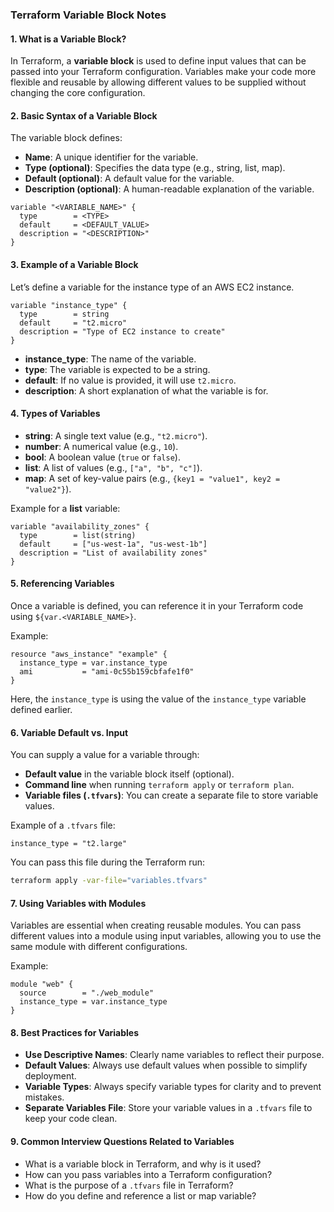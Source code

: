 ### Terraform Variable Block Notes

#### 1. **What is a Variable Block?**
In Terraform, a **variable block** is used to define input values that can be passed into your Terraform configuration. Variables make your code more flexible and reusable by allowing different values to be supplied without changing the core configuration.

#### 2. **Basic Syntax of a Variable Block**
The variable block defines:
- **Name**: A unique identifier for the variable.
- **Type (optional)**: Specifies the data type (e.g., string, list, map).
- **Default (optional)**: A default value for the variable.
- **Description (optional)**: A human-readable explanation of the variable.

```hcl
variable "<VARIABLE_NAME>" {
  type        = <TYPE>
  default     = <DEFAULT_VALUE>
  description = "<DESCRIPTION>"
}
```

#### 3. **Example of a Variable Block**
Let’s define a variable for the instance type of an AWS EC2 instance.

```hcl
variable "instance_type" {
  type        = string
  default     = "t2.micro"
  description = "Type of EC2 instance to create"
}
```
- **instance_type**: The name of the variable.
- **type**: The variable is expected to be a string.
- **default**: If no value is provided, it will use `t2.micro`.
- **description**: A short explanation of what the variable is for.

#### 4. **Types of Variables**
- **string**: A single text value (e.g., `"t2.micro"`).
- **number**: A numerical value (e.g., `10`).
- **bool**: A boolean value (`true` or `false`).
- **list**: A list of values (e.g., `["a", "b", "c"]`).
- **map**: A set of key-value pairs (e.g., `{key1 = "value1", key2 = "value2"}`).

Example for a **list** variable:

```hcl
variable "availability_zones" {
  type        = list(string)
  default     = ["us-west-1a", "us-west-1b"]
  description = "List of availability zones"
}
```

#### 5. **Referencing Variables**
Once a variable is defined, you can reference it in your Terraform code using `${var.<VARIABLE_NAME>}`.

Example:

```hcl
resource "aws_instance" "example" {
  instance_type = var.instance_type
  ami           = "ami-0c55b159cbfafe1f0"
}
```
Here, the `instance_type` is using the value of the `instance_type` variable defined earlier.

#### 6. **Variable Default vs. Input**
You can supply a value for a variable through:
- **Default value** in the variable block itself (optional).
- **Command line** when running `terraform apply` or `terraform plan`.
- **Variable files (`.tfvars`)**: You can create a separate file to store variable values.

Example of a `.tfvars` file:

```hcl
instance_type = "t2.large"
```

You can pass this file during the Terraform run:

```bash
terraform apply -var-file="variables.tfvars"
```

#### 7. **Using Variables with Modules**
Variables are essential when creating reusable modules. You can pass different values into a module using input variables, allowing you to use the same module with different configurations.

Example:

```hcl
module "web" {
  source        = "./web_module"
  instance_type = var.instance_type
}
```

#### 8. **Best Practices for Variables**
- **Use Descriptive Names**: Clearly name variables to reflect their purpose.
- **Default Values**: Always use default values when possible to simplify deployment.
- **Variable Types**: Always specify variable types for clarity and to prevent mistakes.
- **Separate Variables File**: Store your variable values in a `.tfvars` file to keep your code clean.

#### 9. **Common Interview Questions Related to Variables**
- What is a variable block in Terraform, and why is it used?
- How can you pass variables into a Terraform configuration?
- What is the purpose of a `.tfvars` file in Terraform?
- How do you define and reference a list or map variable?

